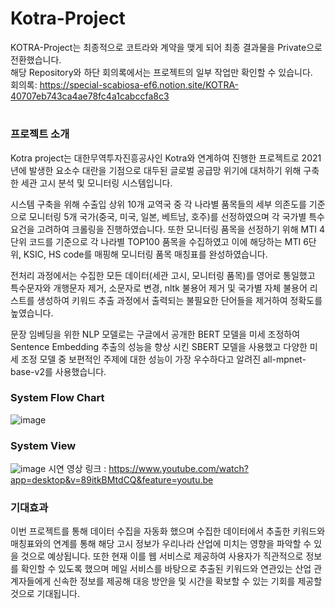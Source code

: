 # Kotra-Project
KOTRA-Project는 최종적으로 코트라와 계약을 맺게 되어 최종 결과물을 Private으로 전환했습니다.<br>
해당 Repository와 하단 회의록에서는 프로젝트의 일부 작업만 확인할 수 있습니다. <br>
회의록: https://special-scabiosa-ef6.notion.site/KOTRA-40707eb743ca4ae78fc4a1cabccfa8c3<br>

#
### 프로젝트 소개<br>
Kotra project는 대한무역투자진흥공사인 Kotra와 연계하여 진행한 프로젝트로 2021년에 발생한 요소수 대란을 기점으로 대두된 글로벌 공급망 위기에 대처하기 위해 구축한 세관 고시 분석 및 모니터링 시스템입니다.


시스템 구축을 위해 수출입 상위 10개 교역국 중 각 나라별 품목들의 세부 의존도를 기준으로 모니터링 5개 국가(중국, 미국, 일본, 베트남, 호주)를 선정하였으며 각 국가별 특수 요건을 고려하여 크롤링을 진행하였습니다. 또한 모니터링 품목을 선정하기 위해 MTI 4단위 코드를 기준으로 각 나라별 TOP100 품목을 수집하였고 이에 해당하는 MTI 6단위, KSIC, HS code를 매핑해 모니터링 품목 매칭표를 완성하였습니다.

전처리 과정에서는 수집한 모든 데이터(세관 고시, 모니터링 품목)를 영어로 통일했고 특수문자와 개행문자 제거, 소문자로 변경, nltk 불용어 제거 및 국가별 자체 불용어 리스트를 생성하여 키워드 추출 과정에서 출력되는 불필요한 단어들을 제거하여 정확도를 높였습니다.


문장 임베딩을 위한 NLP 모델로는 구글에서 공개한 BERT 모델을 미세 조정하여 Sentence Embedding 추출의 성능을 향상 시킨 SBERT 모델을 사용했고 다양한 미세 조정 모델 중 보편적인 주제에 대한 성능이 가장 우수하다고 알려진 all-mpnet-base-v2를 사용했습니다.


### System Flow Chart
![image](https://user-images.githubusercontent.com/52529935/194687321-e4234302-7e0e-4806-aad7-e414db7c09bf.png)

### System View
![image](https://user-images.githubusercontent.com/52529935/194688702-f692321f-8ecb-42bd-8c5b-68d0ead3a19a.png)
시연 영상 링크 : https://www.youtube.com/watch?app=desktop&v=89itkBMtdCQ&feature=youtu.be

### 기대효과
이번 프로젝트를 통해 데이터 수집을 자동화 했으며 수집한 데이터에서 추출한 키워드와 매칭표와의 연계를 통해 해당 고시 정보가 우리나라 산업에 미치는 영향을 파악할 수 있을 것으로 예상됩니다. 또한 현재 이를 웹 서비스로 제공하여 사용자가 직관적으로 정보를 확인할 수 있도록 했으며 메일 서비스를 바탕으로 추출된 키워드와 연관있는 산업 관계자들에게 신속한 정보를 제공해 대응 방안을 및 시간을 확보할 수 있는 기회를 제공할 것으로 기대됩니다.
